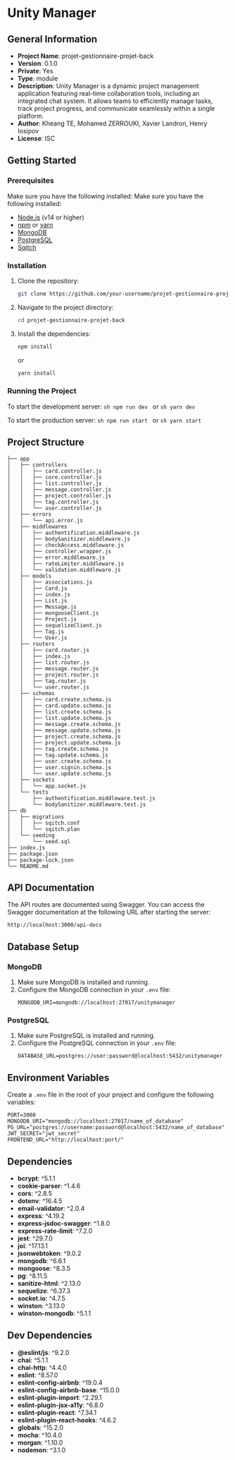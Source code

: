# Unity Manager

## General Information
- **Project Name**: projet-gestionnaire-projet-back
- **Version**: 0.1.0
- **Private**: Yes
- **Type**: module
- **Description**: Unity Manager is a dynamic project management application featuring real-time collaboration tools, including an integrated chat system. It allows teams to efficiently manage tasks, track project progress, and communicate seamlessly within a single platform.
- **Author**: Kheang TE, Mohamed ZERROUKI, Xavier Landron, Henry Iosipov
- **License**: ISC

## Getting Started

### Prerequisites
Make sure you have the following installed:
Make sure you have the following installed:
- [Node.js](https://nodejs.org/) (v14 or higher)
- [npm](https://www.npmjs.com/) or [yarn](https://yarnpkg.com/)
- [MongoDB](https://www.mongodb.com/)
- [PostgreSQL](https://www.postgresql.org/)
- [Sqitch](https://sqitch.org/)

### Installation
1. Clone the repository:
    ```sh
    git clone https://github.com/your-username/projet-gestionnaire-projet-back.git
    ```
2. Navigate to the project directory:
    ```sh
    cd projet-gestionnaire-projet-back
    ```
3. Install the dependencies:
    ```sh
    npm install
    ```
    or
    ```sh
    yarn install
    ```

### Running the Project
To start the development server:
    ```sh
    npm run dev
    ```
    or
    ```sh
    yarn dev
    ```

To start the production server:
    ```sh
    npm run start
    ```
    or
    ```sh
    yarn start
    ```



## Project Structure
```
├── app
│   ├── controllers
│   │   ├── card.controller.js
│   │   ├── core.controller.js
│   │   ├── list.controller.js
│   │   ├── message.controller.js
│   │   ├── project.controller.js
│   │   ├── tag.controller.js
│   │   └── user.controller.js
│   ├── errors
│   │   └── api.error.js
│   ├── middlewares
│   │   ├── authentification.middleware.js
│   │   ├── bodySanitizer.middleware.js
│   │   ├── checkAccess.middleware.js
│   │   ├── controller.wrapper.js
│   │   ├── error.middleware.js
│   │   ├── rateLimiter.middleware.js
│   │   └── validation.middleware.js
│   ├── models
│   │   ├── associations.js
│   │   ├── Card.js
│   │   ├── index.js
│   │   ├── List.js
│   │   ├── Message.js
│   │   ├── mongooseClient.js
│   │   ├── Project.js
│   │   ├── sequelizeClient.js
│   │   ├── Tag.js
│   │   └── User.js
│   ├── routers
│   │   ├── card.router.js
│   │   ├── index.js
│   │   ├── list.router.js
│   │   ├── message.router.js
│   │   ├── project.router.js
│   │   ├── tag.router.js
│   │   └── user.router.js
│   ├── schemas
│   │   ├── card.create.schema.js
│   │   ├── card.update.schema.js
│   │   ├── list.create.schema.js
│   │   ├── list.update.schema.js
│   │   ├── message.create.schema.js
│   │   ├── message.update.schema.js
│   │   ├── project.create.schema.js
│   │   ├── project.update.schema.js
│   │   ├── tag.create.schema.js
│   │   ├── tag.update.schema.js
│   │   ├── user.create.schema.js
│   │   ├── user.signin.schema.js
│   │   └── user.update.schema.js
│   ├── sockets
│   │   └── app.socket.js
│   └── tests
│       ├── authentification.middleware.test.js
│       └── bodySanitizer.middleware.test.js
├── db
│   ├── migrations
│   │   ├── sqitch.conf
│   │   └── sqitch.plan
│   └── seeding
│       └── seed.sql
├── index.js
├── package.json
├── package-lock.json
└── README.md
```

## API Documentation

The API routes are documented using Swagger. You can access the Swagger documentation at the following URL after starting the server:

```
http://localhost:3000/api-docs
```
## Database Setup

### MongoDB

1. Make sure MongoDB is installed and running.
2. Configure the MongoDB connection in your `.env` file:
    ```
    MONGODB_URI=mongodb://localhost:27017/unitymanager
    ```

### PostgreSQL

1. Make sure PostgreSQL is installed and running.
2. Configure the PostgreSQL connection in your `.env` file:
    ```
    DATABASE_URL=postgres://user:password@localhost:5432/unitymanager
    ```
## Environment Variables

Create a `.env` file in the root of your project and configure the following variables:

```
PORT=3000
MONGODB_URI="mongodb://localhost:27017/name_of_database"
PG_URL="postgres://username:password@localhost:5432/name_of_database"
JWT_SECRET="jwt_secret"
FRONTEND_URL="http://localhost:port/"
```

## Dependencies

- **bcrypt**: ^5.1.1
- **cookie-parser**: ^1.4.6
- **cors**: ^2.8.5
- **dotenv**: ^16.4.5
- **email-validator**: ^2.0.4
- **express**: ^4.19.2
- **express-jsdoc-swagger**: ^1.8.0
- **express-rate-limit**: ^7.2.0
- **jest**: ^29.7.0
- **joi**: ^17.13.1
- **jsonwebtoken**: ^9.0.2
- **mongodb**: ^6.6.1
- **mongoose**: ^8.3.5
- **pg**: ^8.11.5
- **sanitize-html**: ^2.13.0
- **sequelize**: ^6.37.3
- **socket.io**: ^4.7.5
- **winston**: ^3.13.0
- **winston-mongodb**: ^5.1.1

## Dev Dependencies

- **@eslint/js**: ^9.2.0
- **chai**: ^5.1.1
- **chai-http**: ^4.4.0
- **eslint**: ^8.57.0
- **eslint-config-airbnb**: ^19.0.4
- **eslint-config-airbnb-base**: ^15.0.0
- **eslint-plugin-import**: ^2.29.1
- **eslint-plugin-jsx-a11y**: ^6.8.0
- **eslint-plugin-react**: ^7.34.1
- **eslint-plugin-react-hooks**: ^4.6.2
- **globals**: ^15.2.0
- **mocha**: ^10.4.0
- **morgan**: ^1.10.0
- **nodemon**: ^3.1.0
